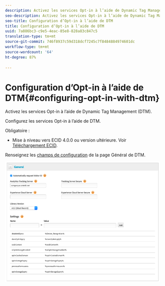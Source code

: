 ```yaml
---
description: Activez les services Opt-in à l’aide de Dynamic Tag Management (DTM).
seo-description: Activez les services Opt-in à l’aide de Dynamic Tag Management (DTM).
seo-title: Configuration d’Opt-in à l’aide de DTM
title: Configuration d’Opt-in à l’aide de DTM
uuid: 7a886bc3-c9e5-4eac-85e8-828a83c847c5
translation-type: tm+mt
source-git-commit: 746f8937c59d318dcf7245c7f8484884974601dc
workflow-type: tm+mt
source-wordcount: '64'
ht-degree: 87%

---
```



# Configuration d’Opt-in à l’aide de DTM{#configuring-opt-in-with-dtm}

Activez les services Opt-in à l’aide de Dynamic Tag Management (DTM).

Configurez les services Opt-in à l’aide de DTM.

Obligatoire :

* Mise à niveau vers ECID 4.0.0 ou version ultérieure. Voir [Téléchargement ECID](https://github.com/Adobe-Marketing-Cloud/id-service/releases).

Renseignez les [champs de configuration](/help/implementation-guides/opt-in-service/api.md) de la page Général de DTM.

![](assets/DTM-example.png)
